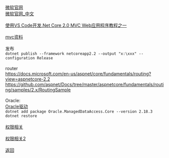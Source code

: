 [微软官网](https://dotnet.github.io/)
<br>
[微软官网_中文](https://docs.microsoft.com/zh-cn/aspnet)
<br>
<br>
[使用VS Code开发.Net Core 2.0 MVC Web应用程序教程之一](https://www.cnblogs.com/paluano/p/7282792.html)
<br>
<br>
[mvc资料](https://www.cnblogs.com/CreateMyself/category/932070.html)
<br>
<br>
发布
<br>
```dotnet publish --framework netcoreapp2.2 --output "x:\xxx" --configuration Release```
<br>
<br>
router
<br>
https://docs.microsoft.com/en-us/aspnet/core/fundamentals/routing?view=aspnetcore-2.2
<br>
https://github.com/aspnet/Docs/tree/master/aspnetcore/fundamentals/routing/samples/2.x/RoutingSample
<br>
<br>
Oracle:
<br>
[Oracle驱动](https://www.nuget.org/packages/Oracle.ManagedDataAccess.Core/2.18.3)
<br>
```dotnet add package Oracle.ManagedDataAccess.Core --version 2.18.3```
<br>
```dotnet restore```
<br>
<br>
[权限相关](https://www.cnblogs.com/axzxs2001/p/7482771.html)
<br>
<br>
[权限相关2](https://blog.csdn.net/zzzili/article/details/79288040)
<br>
<br>
[返回](https://github.com/kyo3223/tane)